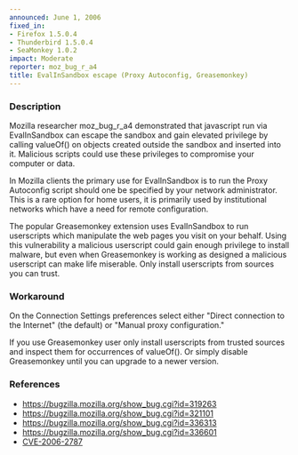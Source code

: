 ```yaml
---
announced: June 1, 2006
fixed_in:
- Firefox 1.5.0.4
- Thunderbird 1.5.0.4
- SeaMonkey 1.0.2
impact: Moderate
reporter: moz_bug_r_a4
title: EvalInSandbox escape (Proxy Autoconfig, Greasemonkey)
---
```


<h3>Description</h3>

<p>Mozilla researcher moz_bug_r_a4 demonstrated that javascript run via
EvalInSandbox can escape the sandbox and gain elevated privilege by
calling valueOf() on objects created outside the sandbox and inserted
into it. Malicious scripts could use these privileges to compromise
your computer or data.</p>

<p>In Mozilla clients the primary use for EvalInSandbox is to run the
Proxy Autoconfig script should one be specified by your network
administrator. This is a rare option for home users, it is primarily
used by institutional networks which have a need for remote configuration.</p>

<p>The popular Greasemonkey extension uses EvalInSandbox to run userscripts
which manipulate the web pages you visit on your behalf. Using this
vulnerability a malicious userscript could gain enough privilege to
install malware, but even when Greasemonkey is working as designed
a malicious userscript can make life miserable. Only install userscripts
from sources you can trust.</p>

<h3>Workaround</h3>

<p>On the Connection Settings preferences select either "Direct connection
to the Internet" (the default) or "Manual proxy configuration."</p>

<p>If you use Greasemonkey user only install userscripts from trusted sources
and inspect them for occurrences of valueOf(). Or simply disable Greasemonkey
until you can upgrade to a newer version.</p>

<h3>References</h3>

<ul>
<li><a href="https://bugzilla.mozilla.org/show_bug.cgi?id=319263">
https://bugzilla.mozilla.org/show_bug.cgi?id=319263</a></li>
<li><a href="https://bugzilla.mozilla.org/show_bug.cgi?id=321101">
https://bugzilla.mozilla.org/show_bug.cgi?id=321101</a></li>
<li><a href="https://bugzilla.mozilla.org/show_bug.cgi?id=336313">
https://bugzilla.mozilla.org/show_bug.cgi?id=336313</a></li>
<li><a href="https://bugzilla.mozilla.org/show_bug.cgi?id=336601">
https://bugzilla.mozilla.org/show_bug.cgi?id=336601</a></li>
<li>
<a href="http://www.cve.mitre.org/cgi-bin/cvename.cgi?name=CVE-2006-2787">CVE-2006-2787</a></li>
</ul>



